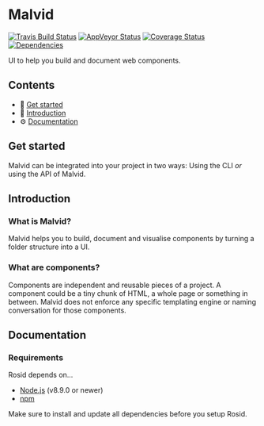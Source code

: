 # Malvid

[![Travis Build Status](https://travis-ci.org/comwrap/Malvid.svg?branch=master)](https://travis-ci.org/comwrap/Malvid) [![AppVeyor Status](https://ci.appveyor.com/api/projects/status/6fxwnrdhoh7xw9n1?svg=true)](https://ci.appveyor.com/project/electerious/malvid) [![Coverage Status](https://coveralls.io/repos/github/comwrap/Malvid/badge.svg?branch=master)](https://coveralls.io/github/comwrap/Malvid?branch=master)  [![Dependencies](https://david-dm.org/comwrap/Malvid.svg)](https://david-dm.org/comwrap/Malvid#info=dependencies)

UI to help you build and document web components.

## Contents

- 🏃 [Get started](#get-started)
- 📄 [Introduction](#introduction)
- ⚙️ [Documentation](#documentation)

## Get started

Malvid can be integrated into your project in two ways: Using the CLI *or* using the API of Malvid.

## Introduction

### What is Malvid?

Malvid helps you to build, document and visualise components by turning a folder structure into a UI.

### What are components?

Components are independent and reusable pieces of a project. A component could be a tiny chunk of HTML, a whole page or something in between. Malvid does not enforce any specific templating engine or naming conversation for those components.

## Documentation

### Requirements

Rosid depends on...

- [Node.js](https://nodejs.org/en/) (v8.9.0 or newer)
- [npm](https://www.npmjs.com)

Make sure to install and update all dependencies before you setup Rosid.